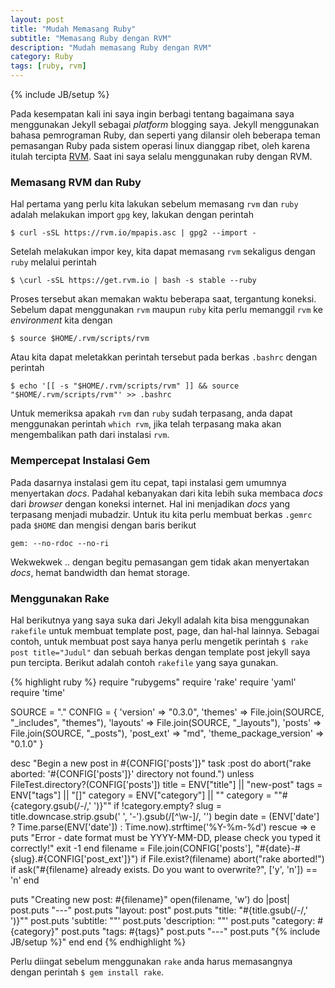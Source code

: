 ```yaml
---
layout: post
title: "Mudah Memasang Ruby"
subtitle: "Memasang Ruby dengan RVM"
description: "Mudah memasang Ruby dengan RVM"
category: Ruby
tags: [ruby, rvm]
---
```

{% include JB/setup %}

Pada kesempatan kali ini saya ingin berbagi tentang bagaimana saya menggunakan Jekyll sebagai _platform_ blogging saya. Jekyll menggunakan bahasa pemrograman Ruby, dan seperti yang dilansir oleh beberapa teman pemasangan Ruby pada sistem operasi linux dianggap ribet, oleh karena itulah tercipta [RVM](https://rvm.io/). Saat ini saya selalu menggunakan ruby dengan RVM.

### Memasang RVM dan Ruby
Hal pertama yang perlu kita lakukan sebelum memasang `rvm` dan `ruby` adalah melakukan import `gpg` key, lakukan dengan perintah

    $ curl -sSL https://rvm.io/mpapis.asc | gpg2 --import -

Setelah melakukan impor key, kita dapat memasang `rvm` sekaligus dengan `ruby` melalui perintah

    $ \curl -sSL https://get.rvm.io | bash -s stable --ruby

Proses tersebut akan memakan waktu beberapa saat, tergantung koneksi. Sebelum dapat menggunakan `rvm` maupun `ruby` kita perlu memanggil `rvm` ke _environment_ kita dengan 

    $ source $HOME/.rvm/scripts/rvm

Atau kita dapat meletakkan perintah tersebut pada berkas `.bashrc` dengan perintah

    $ echo '[[ -s "$HOME/.rvm/scripts/rvm" ]] && source "$HOME/.rvm/scripts/rvm"' >> .bashrc

Untuk memeriksa apakah `rvm` dan `ruby` sudah terpasang, anda dapat menggunakan perintah `which rvm`, jika telah terpasang maka akan mengembalikan path dari instalasi `rvm`.

### Mempercepat Instalasi Gem
Pada dasarnya instalasi gem itu cepat, tapi instalasi gem umumnya menyertakan _docs_. Padahal kebanyakan dari kita lebih suka membaca _docs_ dari _browser_ dengan koneksi internet. Hal ini menjadikan _docs_ yang terpasang menjadi mubadzir. Untuk itu kita perlu membuat berkas `.gemrc` pada `$HOME` dan mengisi dengan baris berikut

    gem: --no-rdoc --no-ri

Wekwekwek .. dengan begitu pemasangan gem tidak akan menyertakan _docs_, hemat bandwidth dan hemat storage.

### Menggunakan Rake
Hal berikutnya yang saya suka dari Jekyll adalah kita bisa menggunakan `rakefile` untuk membuat template post, page, dan hal-hal lainnya. Sebagai contoh, untuk membuat post saya hanya perlu mengetik perintah `$ rake post title="Judul"` dan sebuah berkas dengan template post jekyll saya pun tercipta. Berikut adalah contoh `rakefile` yang saya gunakan.

{% highlight ruby %}
require "rubygems"
require 'rake'
require 'yaml'
require 'time'

SOURCE = "."
CONFIG = {
'version' => "0.3.0",
'themes' => File.join(SOURCE, "_includes", "themes"),
'layouts' => File.join(SOURCE, "_layouts"),
'posts' => File.join(SOURCE, "_posts"),
'post_ext' => "md",
'theme_package_version' => "0.1.0"
}

desc "Begin a new post in #{CONFIG['posts']}"
task :post do
abort("rake aborted: '#{CONFIG['posts']}' directory not found.") unless FileTest.directory?(CONFIG['posts'])
title = ENV["title"] || "new-post"
tags = ENV["tags"] || "[]"
category = ENV["category"] || ""
category = "\"#{category.gsub(/-/,' ')}\"" if !category.empty?
slug = title.downcase.strip.gsub(' ', '-').gsub(/[^\w-]/, '')
begin
    date = (ENV['date'] ? Time.parse(ENV['date']) : Time.now).strftime('%Y-%m-%d')
rescue => e
    puts "Error - date format must be YYYY-MM-DD, please check you typed it correctly!"
    exit -1
end
filename = File.join(CONFIG['posts'], "#{date}-#{slug}.#{CONFIG['post_ext']}")
if File.exist?(filename)
    abort("rake aborted!") if ask("#{filename} already exists. Do you want to overwrite?", ['y', 'n']) == 'n'
end

puts "Creating new post: #{filename}"
open(filename, 'w') do |post|
    post.puts "---"
    post.puts "layout: post"
    post.puts "title: \"#{title.gsub(/-/,' ')}\""
    post.puts 'subtitle: ""'
    post.puts 'description: ""'
    post.puts "category: #{category}"
    post.puts "tags: #{tags}"
    post.puts "---"
    post.puts "{% include JB/setup %}"
end
end
{% endhighlight %}

Perlu diingat sebelum menggunakan `rake` anda harus memasangnya dengan perintah `$ gem install rake`.

